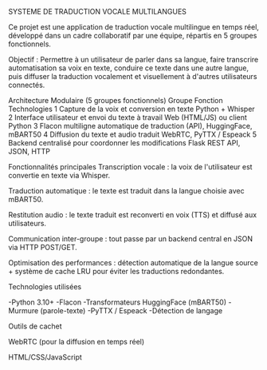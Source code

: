SYSTEME DE TRADUCTION VOCALE MULTILANGUES

Ce projet est une application de traduction vocale multilingue en temps réel, développé dans un cadre collaboratif par une équipe, répartis en 5 groupes fonctionnels.

Objectif : 
Permettre à un utilisateur de parler dans sa langue, faire transcrire automatisation sa voix en texte, conduire ce texte dans une autre langue, puis diffuser la traduction vocalement et visuellement à d'autres utilisateurs connectés.

Architecture Modulaire (5 groupes fonctionnels)
Groupe Fonction Technologies
1 Capture de la voix et conversion en texte Python + Whisper
2 Interface utilisateur et envoi du texte à travail Web (HTML/JS) ou client Python
3 Flacon multiligne automatique de traduction (API), HuggingFace, mBART50
4 Diffusion du texte et audio traduit WebRTC, PyTTX / Espeack
5 Backend centralisé pour coordonner les modifications Flask REST API, JSON, HTTP

Fonctionnalités principales
Transcription vocale : la voix de l'utilisateur est convertie en texte via Whisper.

Traduction automatique : le texte est traduit dans la langue choisie avec mBART50.

Restitution audio : le texte traduit est reconverti en voix (TTS) et diffusé aux utilisateurs.

Communication inter-groupe : tout passe par un backend central en JSON via HTTP POST/GET.

Optimisation des performances : détection automatique de la langue source + système de cache LRU pour éviter les traductions redondantes.

Technologies utilisées

-Python 3.10+
-Flacon
-Transformateurs HuggingFace (mBART50)
-Murmure (parole-texte)
-PyTTX / Espeack
-Détection de langage

Outils de cachet

WebRTC (pour la diffusion en temps réel)

HTML/CSS/JavaScript 
